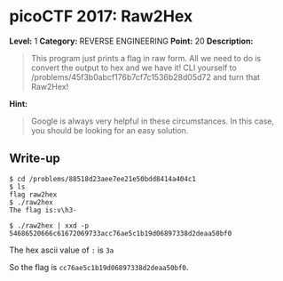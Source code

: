 # picoCTF 2017: Raw2Hex

**Level:** 1 **Category:** REVERSE ENGINEERING **Point:** 20 **Description:**

>This program just prints a flag in raw form. All we need to do is convert the output to hex and we have it! CLI yourself to /problems/45f3b0abcf176b7cf7c1536b28d05d72 and turn that Raw2Hex!

**Hint:**

>Google is always very helpful in these circumstances. In this case, you should be looking for an easy solution.

## Write-up


``` 
$ cd /problems/88518d23aee7ee21e50bdd8414a404c1
$ ls
flag raw2hex
$ ./raw2hex
The flag is:v\h3-                                                            
                 
$ ./raw2hex | xxd -p
54686520666c61672069733acc76ae5c1b19d06897338d2deaa50bf0
```
The hex ascii value of `:` is `3a`

So the flag is `cc76ae5c1b19d06897338d2deaa50bf0`.
